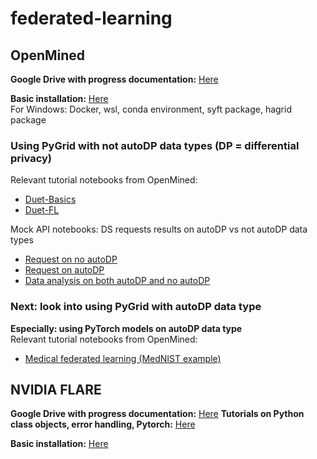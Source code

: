 # federated-learning

## OpenMined
**Google Drive with progress documentation:** [Here](https://drive.google.com/drive/folders/1v8lI87k5vIHP0WD9i-aw3n6qnlxj0nw5?usp=sharing)

**Basic installation:** [Here](https://openmined.github.io/PySyft/install_tutorials/overview.html)  
For Windows: Docker, wsl, conda environment, syft package, hagrid package

### Using PyGrid with not autoDP data types (DP = differential privacy) 
Relevant tutorial notebooks from OpenMined:
- [Duet-Basics](https://github.com/OpenMined/courses/tree/foundations-of-private-computation/federated-learning/duet_basics)
- [Duet-FL](https://github.com/OpenMined/courses/tree/foundations-of-private-computation/federated-learning/duet_fl)

Mock API notebooks: DS requests results on autoDP vs not autoDP data types
- [Request on no autoDP](https://github.com/OpenMined/PySyft/blob/dev/notebooks/course3/mock_api_notebooks/Request%20Results%20(Without%20AutoDP).ipynb)
- [Request on autoDP](https://github.com/OpenMined/PySyft/blob/dev/notebooks/course3/mock_api_notebooks/Requests%20Results%20(WithAutoDP).ipynb)
- [Data analysis on both autoDP and no autoDP](https://github.com/OpenMined/PySyft/blob/dev/notebooks/course3/mock_api_notebooks/DS%20Performs%20Analysis%20on%20the%20Dataset.ipynb)

### Next: look into using PyGrid with autoDP data type  
**Especially: using PyTorch models on autoDP data type**   
Relevant tutorial notebooks from OpenMined:
- [Medical federated learning (MedNIST example)](https://github.com/OpenMined/PySyft/tree/dev/notebooks/medical-federated-learning-program)


## NVIDIA FLARE  
**Google Drive with progress documentation:** [Here](https://drive.google.com/drive/folders/1EGbFSbQS1_H0_iofC33Fvik_YoXSeWR9?usp=sharing)
**Tutorials on Python class objects, error handling, Pytorch:** [Here](https://docs.google.com/document/d/1jGYr8JFfDSFNSxJdcQEsXI6Yu9C1Nx_iM_Rp5QAkfGc/edit?usp=sharing)

**Basic installation:** [Here](https://nvidia.github.io/NVFlare/quickstart.html#installation)
